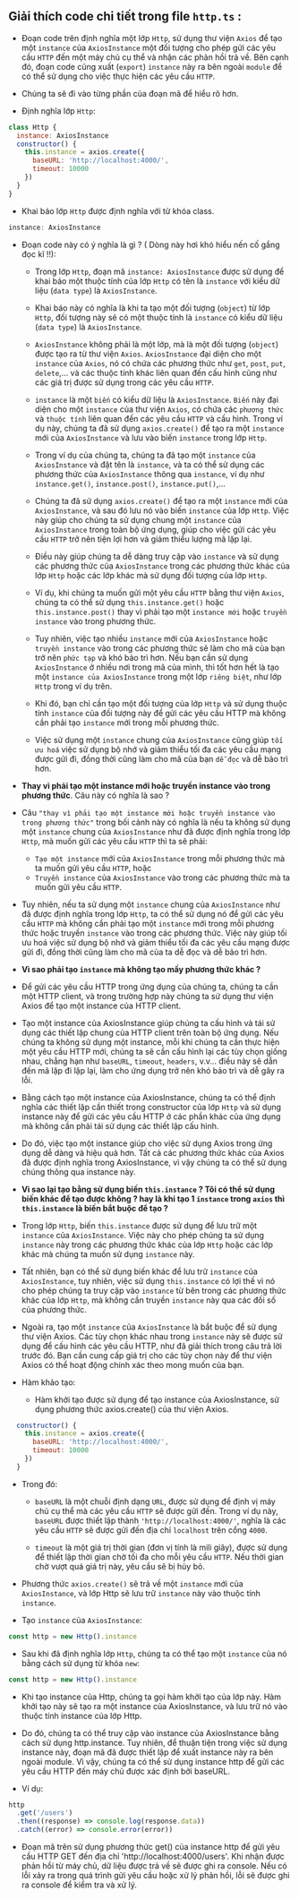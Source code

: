 ## Giải thích code chi tiết trong file `http.ts` :

- Đoạn code trên định nghĩa một lớp `Http`, sử dụng thư viện `Axios` để tạo một `instance` của `AxiosInstance` một đối tượng cho phép gửi các yêu cầu `HTTP` đến một máy chủ cụ thể và nhận các phản hồi trả về. Bên cạnh đó, đoạn code cũng xuất (`export`) `instance` này ra bên ngoài `module` để có thể sử dụng cho việc thực hiện các yêu cầu `HTTP`.

- Chúng ta sẽ đi vào từng phần của đoạn mã để hiểu rõ hơn.

- Định nghĩa lớp `Http`:

```jsx
class Http {
  instance: AxiosInstance
  constructor() {
    this.instance = axios.create({
      baseURL: 'http://localhost:4000/',
      timeout: 10000
    })
  }
}
```

- Khai báo lớp `Http` được định nghĩa với từ khóa class.

```jsx
instance: AxiosInstance
```

- Đoạn code này có ý nghĩa là gì ? ( Dòng này hơi khó hiểu nến cố gắng đọc kĩ !!):

  - Trong lớp `Http`, đoạn mã `instance: AxiosInstance` được sử dụng để khai báo một thuộc tính của lớp `Http` có tên là `instance` với kiểu dữ liệu (`data type`) là `AxiosInstance`.

  - Khai báo này có nghĩa là khi ta tạo một đối tượng (`object`) từ lớp `Http`, đối tượng này sẽ có một thuộc tính là `instance` có kiểu dữ liệu (`data type`) là `AxiosInstance`.

  - `AxiosInstance` không phải là một lớp, mà là một đối tượng (`object`) được tạo ra từ thư viện `Axios`. `AxiosInstance` đại diện cho một `instance` của `Axios`, nó có chứa các phương thức như `get`, `post`, `put`, `delete`,... và các thuộc tính khác liên quan đến cấu hình cũng như các giá trị được sử dụng trong các yêu cầu `HTTP`.

  - `instance` là một `biến` có kiểu dữ liệu là `AxiosInstance`. `Biến` này đại diện cho một `instance` của thư viện `Axios`, có chứa các `phương thức` và `thuộc tính` liên quan đến các yêu cầu `HTTP` và cấu hình. Trong ví dụ này, chúng ta đã sử dụng `axios.create()` để tạo ra một `instance` mới của `AxiosInstance` và lưu vào biến `instance` trong lớp `Http`.

  - Trong ví dụ của chúng ta, chúng ta đã tạo một `instance` của `AxiosInstance` và đặt tên là `instance`, và ta có thể sử dụng các phương thức của `AxiosInstance` thông qua `instance`, ví dụ như `instance.get()`, `instance.post()`, `instance.put()`,...

  - Chúng ta đã sử dụng `axios.create()` để tạo ra một `instance` mới của `AxiosInstance`, và sau đó lưu nó vào biến `instance` của lớp `Http`. Việc này giúp cho chúng ta sử dụng chung một `instance` của `AxiosInstance` trong toàn bộ ứng dụng, giúp cho việc gửi các yêu cầu `HTTP` trở nên tiện lợi hơn và giảm thiểu lượng mã lặp lại.

  - Điều này giúp chúng ta dễ dàng truy cập vào `instance` và sử dụng các phương thức của `AxiosInstance` trong các phương thức khác của lớp `Http` hoặc các lớp khác mà sử dụng đối tượng của lớp `Http`.

  - Ví dụ, khi chúng ta muốn gửi một yêu cầu `HTTP` bằng thư viện `Axios`, chúng ta có thể sử dụng `this.instance.get()` hoặc `this.instance.post()` thay vì phải tạo một `instance mới` hoặc `truyền instance` vào trong phương thức.

  - Tuy nhiên, việc tạo nhiều `instance` mới của `AxiosInstance` hoặc `truyền instance` vào trong các phương thức sẽ làm cho mã của bạn trở nên `phức tạp` và khó bảo trì hơn. Nếu bạn cần sử dụng `AxiosInstance` ở nhiều nơi trong mã của mình, thì tốt hơn hết là tạo một `instance của AxiosInstance` trong một lớp `riêng biệt`, như lớp `Http` trong ví dụ trên.

  - Khi đó, bạn chỉ cần tạo một đối tượng của lớp `Http` và sử dụng thuộc tính `instance` của đối tượng này để gửi các yêu cầu HTTP mà không cần phải tạo `instance` mới trong mỗi phương thức.

  - Việc sử dụng một `instance` chung của `AxiosInstance` cũng giúp `tối ưu hoá` việc sử dụng bộ nhớ và giảm thiểu tối đa các yêu cầu mạng được gửi đi, đồng thời cũng làm cho mã của bạn `dễ đọc` và dễ bảo trì hơn.

- **Thay vì phải tạo một instance mới hoặc truyền instance vào trong phương thức**. Câu này có nghĩa là sao ?

- Câu `"thay vì phải tạo một instance mới hoặc truyền instance vào trong phương thức"` trong bối cảnh này có nghĩa là nếu ta không sử dụng một `instance` chung của `AxiosInstance` như đã được định nghĩa trong lớp `Http`, mà muốn gửi các yêu cầu `HTTP` thì ta sẽ phải:

  - `Tạo một instance` mới của `AxiosInstance` trong mỗi phương thức mà ta muốn gửi yêu cầu `HTTP`, hoặc
  - `Truyền instance` của `AxiosInstance` vào trong các phương thức mà ta muốn gửi yêu cầu `HTTP`.

- Tuy nhiên, nếu ta sử dụng một `instance` chung của `AxiosInstance` như đã được định nghĩa trong lớp `Http`, ta có thể sử dụng nó để gửi các yêu cầu `HTTP` mà không cần phải tạo một `instance` mới trong mỗi phương thức hoặc truyền `instance` vào trong các phương thức. Việc này giúp tối ưu hoá việc sử dụng bộ nhớ và giảm thiểu tối đa các yêu cầu mạng được gửi đi, đồng thời cũng làm cho mã của ta dễ đọc và dễ bảo trì hơn.

- **Vì sao phải tạo `instance` mà không tạo mấy phương thức khác ?**

- Để gửi các yêu cầu HTTP trong ứng dụng của chúng ta, chúng ta cần một HTTP client, và trong trường hợp này chúng ta sử dụng thư viện Axios để tạo một instance của HTTP client.

- Tạo một instance của AxiosInstance giúp chúng ta cấu hình và tái sử dụng các thiết lập chung của HTTP client trên toàn bộ ứng dụng. Nếu chúng ta không sử dụng một instance, mỗi khi chúng ta cần thực hiện một yêu cầu HTTP mới, chúng ta sẽ cần cấu hình lại các tùy chọn giống nhau, chẳng hạn như `baseURL`, `timeout`, `headers`, v.v... điều này sẽ dẫn đến mã lặp đi lặp lại, làm cho ứng dụng trở nên khó bảo trì và dễ gây ra lỗi.

- Bằng cách tạo một instance của AxiosInstance, chúng ta có thể định nghĩa các thiết lập cần thiết trong constructor của lớp `Http` và sử dụng instance này để gửi các yêu cầu HTTP ở các phần khác của ứng dụng mà không cần phải tái sử dụng các thiết lập cấu hình.

- Do đó, việc tạo một instance giúp cho việc sử dụng Axios trong ứng dụng dễ dàng và hiệu quả hơn. Tất cả các phương thức khác của Axios đã được định nghĩa trong AxiosInstance, vì vậy chúng ta có thể sử dụng chúng thông qua instance này.

- **Vì sao lại tạo bằng sử dụng biến `this.instance` ? Tôi có thể sử dụng biến khác để tạo được không ? hay là khi tạo 1 `instance` trong `axios` thì `this.instance` là biến bắt buộc để tạo ?**

- Trong lớp `Http`, biến `this.instance` được sử dụng để lưu trữ một `instance` của `AxiosInstance`. Việc này cho phép chúng ta sử dụng `instance` này trong các phương thức khác của lớp `Http` hoặc các lớp khác mà chúng ta muốn sử dụng `instance` này.

- Tất nhiên, bạn có thể sử dụng biến khác để lưu trữ `instance` của `AxiosInstance`, tuy nhiên, việc sử dụng `this.instance` có lợi thế vì nó cho phép chúng ta truy cập vào `instance` từ bên trong các phương thức khác của lớp `Http`, mà không cần truyền `instance` này qua các đối số của phương thức.

- Ngoài ra, tạo một `instance` của `AxiosInstance` là bắt buộc để sử dụng thư viện Axios. Các tùy chọn khác nhau trong `instance` này sẽ được sử dụng để cấu hình các yêu cầu HTTP, như đã giải thích trong câu trả lời trước đó. Bạn cần cung cấp giá trị cho các tùy chọn này để thư viện Axios có thể hoạt động chính xác theo mong muốn của bạn.

- Hàm khảo tạo:
  - Hàm khởi tạo được sử dụng để tạo instance của AxiosInstance, sử dụng phương thức axios.create() của thư viện Axios.

```jsx
  constructor() {
    this.instance = axios.create({
      baseURL: 'http://localhost:4000/',
      timeout: 10000
    })
  }
```

- Trong đó:

  - `baseURL` là một chuỗi định dạng `URL`, được sử dụng để định vị máy chủ cụ thể mà các yêu cầu `HTTP` sẽ được gửi đến. Trong ví dụ này, `baseURL` được thiết lập thành `'http://localhost:4000/'`, nghĩa là các yêu cầu `HTTP` sẽ được gửi đến địa chỉ `localhost` trên cổng `4000`.

  - `timeout` là một giá trị thời gian (đơn vị tính là mili giây), được sử dụng để thiết lập thời gian chờ tối đa cho mỗi yêu cầu `HTTP`. Nếu thời gian chờ vượt quá giá trị này, yêu cầu sẽ bị hủy bỏ.

- Phương thức `axios.create()` sẽ trả về một `instance` mới của `AxiosInstance`, và lớp Http sẽ lưu trữ `instance` này vào thuộc tính `instance`.

- Tạo `instance` của `AxiosInstance`:

```jsx
const http = new Http().instance
```

- Sau khi đã định nghĩa lớp `Http`, chúng ta có thể tạo một `instance` của nó bằng cách sử dụng từ khóa `new`:

```jsx
const http = new Http().instance
```

- Khi tạo instance của Http, chúng ta gọi hàm khởi tạo của lớp này. Hàm khởi tạo này sẽ tạo ra một instance của AxiosInstance, và lưu trữ nó vào thuộc tính instance của lớp Http.

- Do đó, chúng ta có thể truy cập vào instance của AxiosInstance bằng cách sử dụng http.instance. Tuy nhiên, để thuận tiện trong việc sử dụng instance này, đoạn mã đã được thiết lập để xuất instance này ra bên ngoài module. Vì vậy, chúng ta có thể sử dụng instance http để gửi các yêu cầu HTTP đến máy chủ được xác định bởi baseURL.

- Ví dụ:

```jsx
http
  .get('/users')
  .then((response) => console.log(response.data))
  .catch((error) => console.error(error))
```

- Đoạn mã trên sử dụng phương thức get() của instance http để gửi yêu cầu HTTP GET đến địa chỉ 'http://localhost:4000/users'. Khi nhận được phản hồi từ máy chủ, dữ liệu được trả về sẽ được ghi ra console. Nếu có lỗi xảy ra trong quá trình gửi yêu cầu hoặc xử lý phản hồi, lỗi sẽ được ghi ra console để kiểm tra và xử lý.
